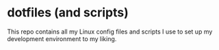 # dotfiles (and scripts)

This repo contains all my Linux config files and scripts I use to set up my development environment to my liking.
